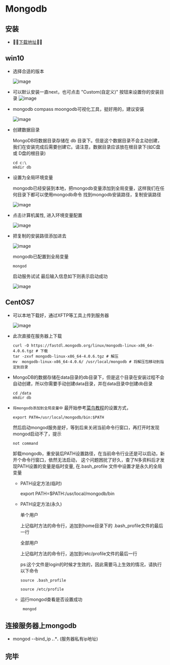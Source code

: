 # Mongodb

## 安装
 - 💖💖[下载地址](https://www.mongodb.com/download-center/community)💖💖
 ## win10
  - 选择合适的版本

    ![image](https://upload-images.jianshu.io/upload_images/6078022-955fe942b044af18.jpg?imageMogr2/auto-orient/strip%7CimageView2/2/w/1240)
  - 可以默认安装一直next，也可点击 "Custom(自定义)" 按钮来设置你的安装目录
  ![image](https://upload-images.jianshu.io/upload_images/6078022-1c72b4d436b321c9.png?imageMogr2/auto-orient/strip%7CimageView2/2/w/1240)

  - mongodb compass moongodb可视化工具，挺好用的，建议安装

    ![image](https://upload-images.jianshu.io/upload_images/6078022-6ed168c4f6a8533b.png?imageMogr2/auto-orient/strip%7CimageView2/2/w/1240)
    
  - 创建数据目录

      MongoDB将数据目录存储在 db 目录下。但是这个数据目录不会主动创建，我们在安装完成后需要创建它。请注意，数据目录应该放在根目录下(如C盘 或 D盘的根目录)
      ```
      cd c:\
      mkdir db
      ```
  - 设置为全局环境变量

      mongodb已经安装到本地，把mongodb变量添加到全局变量，这样我们在任何目录下都可以使用mongodb命令
      找到mongodb安装路径，复制安装路径

    ![image](https://upload-images.jianshu.io/upload_images/6078022-71936eca09932346.png?imageMogr2/auto-orient/strip%7CimageView2/2/w/1240)

  - 点击计算机属性, 进入环境变量配置
  
    ![image](https://upload-images.jianshu.io/upload_images/6078022-ba3cde075cf43121.png?imageMogr2/auto-orient/strip%7CimageView2/2/w/1240)

  - 把复制的安装路径添加进去

    ![image](https://upload-images.jianshu.io/upload_images/6078022-7bb523fef474f369.png?imageMogr2/auto-orient/strip%7CimageView2/2/w/1240)
        
    mongodb已配置到全局变量

    ```
    mongod
    ```
    启动服务试试
    最后输入信息如下则表示启动成功

    ![image](https://upload-images.jianshu.io/upload_images/6078022-281a19f839122e31.png?imageMogr2/auto-orient/strip%7CimageView2/2/w/1240)

## CentOS7
- 可以本地下载好，通过XFTP等工具上传到服务器

  ![image](https://upload-images.jianshu.io/upload_images/6078022-93fddaa9a7a87a70.png?imageMogr2/auto-orient/strip%7CimageView2/2/w/1240)
- 此次直接在服务器上下载
  ```
  curl -O https://fastdl.mongodb.org/linux/mongodb-linux-x86_64-4.0.6.tgz # 下载
  tar -zxvf mongodb-linux-x86_64-4.0.6.tgz # 解压
  mv  mongodb-linux-x86_64-4.0.6/ /usr/local/mongodb # 将解压包移动到指定到目录 
  ```
- MongoDB的数据存储在data目录的db目录下，但是这个目录在安装过程不会自动创建，所以你需要手动创建data目录，并在data目录中创建db目录
  ```
  cd /data
  mkdir db
  ```

 - `将mongodb添加到全局变量中`
    最开始参考[菜鸟教程](http://www.runoob.com/mongodb/mongodb-linux-install.html)的设置方式，
    ```
    export PATH=/usr/local/mongodb/bin:$PATH
    ```
    然后启动mongod服务是好，等到后来关闭当前命令行窗口，再打开时发现mongod启动不了，提示 
    ```
    not command
    ```
    卸载mongodb，重安装后PATH设置路径，在当前命令行业还是可以启动，新开个命令行窗口，依然无法启动，
    这个问题困扰了好久，查了N多资料后才发现PATH设置的变量是临时变量, 在.bash_profile 文件中设置才是永久的全局变量

    - PATH设定方法(临时)

      export PATH=$PATH:/usr/local/mongodb/bin
    - PATH设定方法(永久)

      单个用户

      上记临时方法的命令行，追加到home目录下的 .bash_profile文件的最后一行

      全部用户

      上记临时方法的命令行，追加到/etc/profile文件的最后一行
      
      ps:这个文件是login的时候才生效的，因此需要马上生效的情况，请执行以下命令
      ```
      source .bash_profile
      ```
      ```
      source /etc/profile
      ````
    - 运行mongod查看是否设置成功
      ```
       mongod
       ```
## 连接服务器上mongodb

  - mongod --bind_ip ***.***.***.** (服务器私有ip地址)

## 完毕